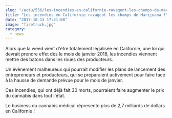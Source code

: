 ```yaml
--- 
slug: "/actu/536/les-incendies-en-californie-ravagent-les-champs-de-marijuana"
title: "Les incendies en Californie ravagent les champs de Marijuana !"
date: "2017-10-13 17:31:08"
image: "firetruck.jpg"
category:
  - news
---
```

<p>Alors que la weed vient d'être totalement légalisée en Californie, une loi qui devrait prendre effet dès le mois de janvier 2018, les incendies viennent mettre des batons dans les roues des producteurs.</p>

<p>Un évènement malheureux qui pourrait modifier les plans de lancement des entrepreneurs et producteurs, qui se préparaient activement pour faire face à la hausse de demande prévue pour le mois de janvier.</p>

<p>Ces incendies, qui ont déjà fait 30 morts, pourraient faire augmenter le prix du cannabis dans tout l'état.</p>

<p>Le business du cannabis médical répresente plus de 2,7 milliards de dollars en Californie !</p>